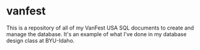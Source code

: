 # vanfest
This is a repository of all of my VanFest USA SQL documents to create and manage the database. It's an example of what I've done in my database design class at BYU-Idaho.
